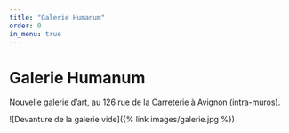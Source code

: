 ```yaml
---
title: "Galerie Humanum"
order: 0
in_menu: true
---
```

# Galerie Humanum

Nouvelle galerie d’art, au 126 rue de la Carreterie à Avignon (intra-muros).

![Devanture de la galerie vide]({% link images/galerie.jpg %}) 